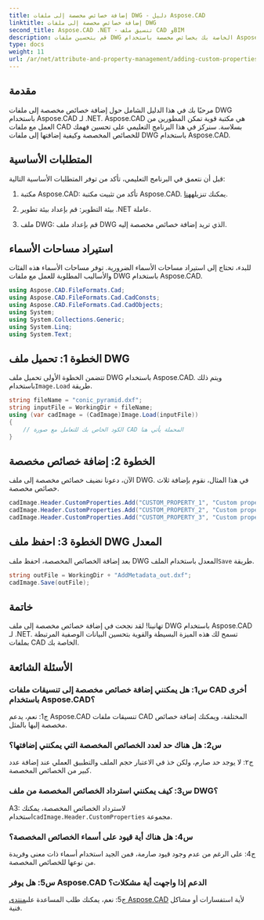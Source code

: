 ```yaml
---
title: إضافة خصائص مخصصة إلى ملفات DWG - دليل Aspose.CAD
linktitle: إضافة خصائص مخصصة إلى ملفات DWG
second_title: Aspose.CAD .NET - تنسيق ملف CAD وBIM
description: قم بتحسين ملفات DWG الخاصة بك بخصائص مخصصة باستخدام Aspose.CAD لـ .NET. اتبع دليلنا خطوة بخطوة لإضافة بيانات وصفية ذات معنى دون عناء.
type: docs
weight: 11
url: /ar/net/attribute-and-property-management/adding-custom-properties-to-dwg/
---
```

## مقدمة

مرحبًا بك في هذا الدليل الشامل حول إضافة خصائص مخصصة إلى ملفات DWG باستخدام Aspose.CAD لـ .NET. Aspose.CAD هي مكتبة قوية تمكن المطورين من العمل مع ملفات CAD بسلاسة. سنركز في هذا البرنامج التعليمي على تحسين فهمك للخصائص المخصصة وكيفية إضافتها إلى ملفات DWG باستخدام Aspose.CAD.

## المتطلبات الأساسية

قبل أن نتعمق في البرنامج التعليمي، تأكد من توفر المتطلبات الأساسية التالية:

1.  مكتبة Aspose.CAD: تأكد من تثبيت مكتبة Aspose.CAD. يمكنك تنزيله[هنا](https://releases.aspose.com/cad/net/).

2. بيئة التطوير: قم بإعداد بيئة تطوير .NET عاملة.

3. ملف DWG: قم بإعداد ملف DWG الذي تريد إضافة خصائص مخصصة إليه.

## استيراد مساحات الأسماء

للبدء، تحتاج إلى استيراد مساحات الأسماء الضرورية. توفر مساحات الأسماء هذه الفئات والأساليب المطلوبة للعمل مع ملفات DWG باستخدام Aspose.CAD.

```csharp
using Aspose.CAD.FileFormats.Cad;
using Aspose.CAD.FileFormats.Cad.CadConsts;
using Aspose.CAD.FileFormats.Cad.CadObjects;
using System;
using System.Collections.Generic;
using System.Linq;
using System.Text;
```

## الخطوة 1: تحميل ملف DWG

 تتضمن الخطوة الأولى تحميل ملف DWG باستخدام Aspose.CAD. ويتم ذلك باستخدام`Image.Load` طريقة.

```csharp
string fileName = "conic_pyramid.dxf";
string inputFile = WorkingDir + fileName;
using (var cadImage = (CadImage)Image.Load(inputFile))
{
    // الكود الخاص بك للتعامل مع صورة CAD المحملة يأتي هنا
}
```

## الخطوة 2: إضافة خصائص مخصصة

الآن، دعونا نضيف خصائص مخصصة إلى ملف DWG. في هذا المثال، نقوم بإضافة ثلاث خصائص مخصصة.

```csharp
cadImage.Header.CustomProperties.Add("CUSTOM_PROPERTY_1", "Custom property test 1");
cadImage.Header.CustomProperties.Add("CUSTOM_PROPERTY_2", "Custom property test 2");
cadImage.Header.CustomProperties.Add("CUSTOM_PROPERTY_3", "Custom property test 3");
```

## الخطوة 3: احفظ ملف DWG المعدل

 بعد إضافة الخصائص المخصصة، احفظ ملف DWG المعدل باستخدام الملف`Save` طريقة.

```csharp
string outFile = WorkingDir + "AddMetadata_out.dxf";
cadImage.Save(outFile);
```

## خاتمة

تهانينا! لقد نجحت في إضافة خصائص مخصصة إلى ملف DWG باستخدام Aspose.CAD لـ .NET. تسمح لك هذه الميزة البسيطة والقوية بتحسين البيانات الوصفية المرتبطة بملفات CAD الخاصة بك.

## الأسئلة الشائعة

### س1: هل يمكنني إضافة خصائص مخصصة إلى تنسيقات ملفات CAD أخرى باستخدام Aspose.CAD؟

ج1: نعم، يدعم Aspose.CAD تنسيقات ملفات CAD المختلفة، ويمكنك إضافة خصائص مخصصة إليها بالمثل.

### س2: هل هناك حد لعدد الخصائص المخصصة التي يمكنني إضافتها؟

ج٢: لا يوجد حد صارم، ولكن خذ في الاعتبار حجم الملف والتطبيق العملي عند إضافة عدد كبير من الخصائص المخصصة.

### س3: كيف يمكنني استرداد الخصائص المخصصة من ملف DWG؟

 A3: لاسترداد الخصائص المخصصة، يمكنك استخدام`cadImage.Header.CustomProperties` مجموعة.

### س4: هل هناك أية قيود على أسماء الخصائص المخصصة؟

ج4: على الرغم من عدم وجود قيود صارمة، فمن الجيد استخدام أسماء ذات معنى وفريدة من نوعها للخصائص المخصصة.

### س5: هل يوفر Aspose.CAD الدعم إذا واجهت أية مشكلات؟

 ج5: نعم، يمكنك طلب المساعدة على[منتدى Aspose.CAD](https://forum.aspose.com/c/cad/19) لأية استفسارات أو مشاكل فنية.